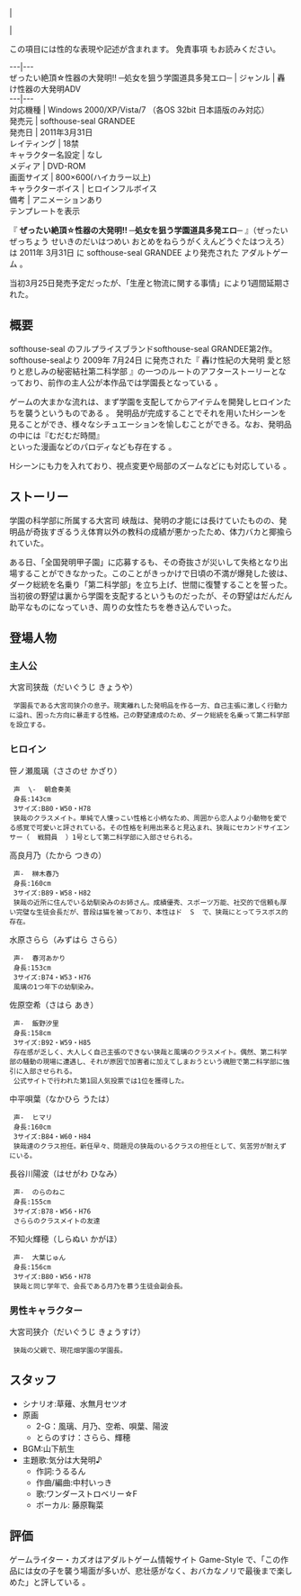 |

|

この項目には性的な表現や記述が含まれます。  免責事項  もお読みください。  
  
---|---  
ぜったい絶頂☆性器の大発明!! ─処女を狙う学園道具多発エロ─  |  ジャンル  |  轟け性器の大発明ADV   
---|---  
対応機種  |  Windows 2000/XP/Vista/7  （各OS 32bit 日本語版のみ対応）   
発売元  |  softhouse-seal GRANDEE   
発売日  |  2011年3月31日   
レイティング  |  18禁   
キャラクター名設定  |  なし   
メディア  |  DVD-ROM   
画面サイズ  |  800×600(ハイカラー以上)   
キャラクターボイス  |  ヒロインフルボイス   
備考  |  アニメーションあり   
テンプレートを表示  
  
『 **ぜったい絶頂☆性器の大発明!! ─処女を狙う学園道具多発エロ─** 』（ぜったいぜっちょう せいきのだいはつめい
おとめをねらうがくえんどうぐたはつえろ）は  2011年  3月31日  に  softhouse-seal GRANDEE  より発売された
アダルトゲーム  。

当初3月25日発売予定だったが、「生産と物流に関する事情」により1週間延期された。

##  概要  

softhouse-seal  のフルプライスブランドsofthouse-seal GRANDEE第2作。softhouse-sealより  2009年
7月24日  に発売された『  轟け性紀の大発明 愛と怒りと悲しみの秘密結社第二科学部
』の一つのルートのアフターストーリーとなっており、前作の主人公が本作品では学園長となっている    。

ゲームの大まかな流れは、まず学園を支配してからアイテムを開発しヒロインたちを襲うというものである    。
発明品が完成することでそれを用いたHシーンを見ることができ、様々なシチュエーションを愉しむことができる。なお、発明品の中には『むだむだ時間』  
といった漫画などのパロディなども存在する    。

Hシーンにも力を入れており、視点変更や局部のズームなどにも対応している    。

##  ストーリー  

学園の科学部に所属する大宮司 峡哉は、発明の才能には長けていたものの、発明品が奇抜すぎるうえ体育以外の教科の成績が悪かったため、体力バカと揶揄られていた。

ある日、「全国発明甲子園」に応募するも、その奇抜さが災いして失格となり出場することができなかった。このことがきっかけで日頃の不満が爆発した彼は、ダーク総統を名乗り「第二科学部」を立ち上げ、世間に復讐することを誓った。
当初彼の野望は裏から学園を支配するというものだったが、その野望はだんだん助平なものになっていき、周りの女性たちを巻き込んでいった。

##  登場人物  

###  主人公  

大宮司狭哉（だいぐうじ きょうや）

     学園長である大宮司狭介の息子。現実離れした発明品を作る一方、自己主張に激しく行動力に溢れ、困った方向に暴走する性格。己の野望達成のため、ダーク総統を名乗って第二科学部を設立する。 

###  ヒロイン  

笹ノ瀬風璃（ささのせ かざり）

     声  \-  朝倉奏美 
     身長:143cm 
     3サイズ:B80・W50・H78 
     狭哉のクラスメイト。単純で人懐っこい性格と小柄なため、周囲から恋人より小動物を愛でる感覚で可愛いと評されている。その性格を利用出来ると見込まれ、狭哉にセカンドサイエンサー（  戦闘員  ）1号として第二科学部に入部させられる。 
高良月乃（たから つきの）

     声-  榊木春乃 
     身長:160cm 
     3サイズ:B89・W58・H82 
     狭哉の近所に住んでいる幼馴染みのお姉さん。成績優秀、スポーツ万能、社交的で信頼も厚い完璧な生徒会長だが、普段は猫を被っており、本性はド  S  で、狭哉にとってラスボス的存在。 
水原さらら（みずはら さらら）

     声-  春河あかり 
     身長:153cm 
     3サイズ:B74・W53・H76 
     風璃の1つ年下の幼馴染み。 
佐原空希（さはら あき）

     声-  飯野汐里 
     身長:158cm 
     3サイズ:B92・W59・H85 
     存在感が乏しく、大人しく自己主張のできない狭哉と風璃のクラスメイト。偶然、第二科学部の騒動の現場に遭遇し、それが原因で加害者に加えてしまおうという魂胆で第二科学部に強引に入部させられる。 
     公式サイトで行われた第1回人気投票では1位を獲得した。 
中平唄葉（なかひら うたは）

     声-  ヒマリ 
     身長:160cm 
     3サイズ:B84・W60・H84 
     狭哉達のクラス担任。新任早々、問題児の狭哉のいるクラスの担任として、気苦労が耐えずにいる。 
長谷川陽波（はせがわ ひなみ）

     声-  のらのねこ 
     身長:155cm 
     3サイズ:B78・W56・H76 
     さららのクラスメイトの友達 
不知火輝穂（しらぬい かがほ）

     声-  大葉じゅん 
     身長:156cm 
     3サイズ:B80・W56・H78 
     狭哉と同じ学年で、会長である月乃を慕う生徒会副会長。 

###  男性キャラクター  

大宮司狭介（だいぐうじ きょうすけ）

     狭哉の父親で、現花畑学園の学園長。 

##  スタッフ  

  * シナリオ:草薙、水無月セツオ 
  * 原画 
    * 2-G：風璃、月乃、空希、唄葉、陽波 
    * とらのすけ：さらら、輝穂 
  * BGM:山下航生 
  * 主題歌:気分は大発明♪ 
    * 作詞:うるるん 
    * 作曲/編曲:中村いっき 
    * 歌:ワンダーストロベリー☆F 
    * ボーカル:  藤原鞠菜 

##  評価  

ゲームライター・カズオはアダルトゲーム情報サイト  Game-Style
で、「この作品には女の子を襲う場面が多いが、悲壮感がなく、おバカなノリで最後まで楽しめた」と評している    。

